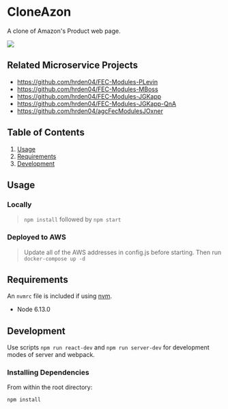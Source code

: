 # CloneAzon

A clone of Amazon's Product web page.

![](CloneAzonDemo.gif)

## Related Microservice Projects
  - https://github.com/hrden04/FEC-Modules-PLevin
  - https://github.com/hrden04/FEC-Modules-MBoss
  - https://github.com/hrden04/FEC-Modules-JGKapp
  - https://github.com/hrden04/FEC-Modules-JGKapp-QnA
  - https://github.com/hrden04/agcFecModulesJOxner

## Table of Contents

1. [Usage](#Usage)
1. [Requirements](#requirements)
1. [Development](#development)

## Usage

### Locally
> `npm install` followed by `npm start`

### Deployed to AWS
> Update all of the AWS addresses in config.js before starting. Then run `docker-compose up -d`

## Requirements

An `nvmrc` file is included if using [nvm](https://github.com/creationix/nvm).

- Node 6.13.0

## Development

Use scripts `npm run react-dev` and `npm run server-dev` for development modes of server and webpack.

### Installing Dependencies

From within the root directory:

`npm install`

